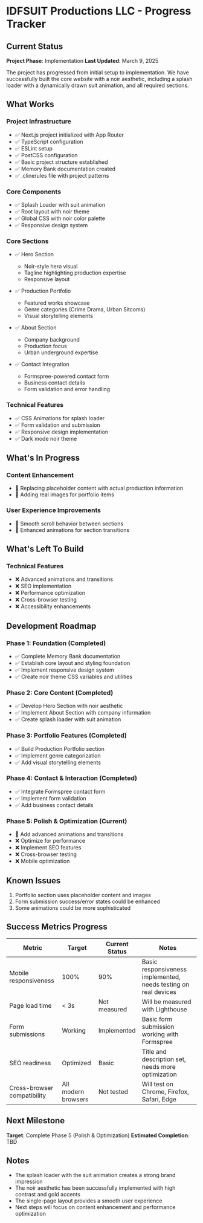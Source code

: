 # IDFSUIT Productions LLC - Progress Tracker

## Current Status

**Project Phase**: Implementation
**Last Updated**: March 9, 2025

The project has progressed from initial setup to implementation. We have successfully built the core website with a noir aesthetic, including a splash loader with a dynamically drawn suit animation, and all required sections.

## What Works

### Project Infrastructure
- ✅ Next.js project initialized with App Router
- ✅ TypeScript configuration
- ✅ ESLint setup
- ✅ PostCSS configuration
- ✅ Basic project structure established
- ✅ Memory Bank documentation created
- ✅ .clinerules file with project patterns

### Core Components
- ✅ Splash Loader with suit animation
- ✅ Root layout with noir theme
- ✅ Global CSS with noir color palette
- ✅ Responsive design system

### Core Sections
- ✅ Hero Section
  - Noir-style hero visual
  - Tagline highlighting production expertise
  - Responsive layout

- ✅ Production Portfolio
  - Featured works showcase
  - Genre categories (Crime Drama, Urban Sitcoms)
  - Visual storytelling elements

- ✅ About Section
  - Company background
  - Production focus
  - Urban underground expertise

- ✅ Contact Integration
  - Formspree-powered contact form
  - Business contact details
  - Form validation and error handling

### Technical Features
- ✅ CSS Animations for splash loader
- ✅ Form validation and submission
- ✅ Responsive design implementation
- ✅ Dark mode noir theme

## What's In Progress

### Content Enhancement
- 🔄 Replacing placeholder content with actual production information
- 🔄 Adding real images for portfolio items

### User Experience Improvements
- 🔄 Smooth scroll behavior between sections
- 🔄 Enhanced animations for section transitions

## What's Left To Build

### Technical Features
- ❌ Advanced animations and transitions
- ❌ SEO implementation
- ❌ Performance optimization
- ❌ Cross-browser testing
- ❌ Accessibility enhancements

## Development Roadmap

### Phase 1: Foundation (Completed)
- ✅ Complete Memory Bank documentation
- ✅ Establish core layout and styling foundation
- ✅ Implement responsive design system
- ✅ Create noir theme CSS variables and utilities

### Phase 2: Core Content (Completed)
- ✅ Develop Hero Section with noir aesthetic
- ✅ Implement About Section with company information
- ✅ Create splash loader with suit animation

### Phase 3: Portfolio Features (Completed)
- ✅ Build Production Portfolio section
- ✅ Implement genre categorization
- ✅ Add visual storytelling elements

### Phase 4: Contact & Interaction (Completed)
- ✅ Integrate Formspree contact form
- ✅ Implement form validation
- ✅ Add business contact details

### Phase 5: Polish & Optimization (Current)
- 🔄 Add advanced animations and transitions
- ❌ Optimize for performance
- ❌ Implement SEO features
- ❌ Cross-browser testing
- ❌ Mobile optimization

## Known Issues

1. Portfolio section uses placeholder content and images
2. Form submission success/error states could be enhanced
3. Some animations could be more sophisticated

## Success Metrics Progress

| Metric | Target | Current Status | Notes |
|--------|--------|----------------|-------|
| Mobile responsiveness | 100% | 90% | Basic responsiveness implemented, needs testing on real devices |
| Page load time | < 3s | Not measured | Will be measured with Lighthouse |
| Form submissions | Working | Implemented | Basic form submission working with Formspree |
| SEO readiness | Optimized | Basic | Title and description set, needs more optimization |
| Cross-browser compatibility | All modern browsers | Not tested | Will test on Chrome, Firefox, Safari, Edge |

## Next Milestone

**Target**: Complete Phase 5 (Polish & Optimization)
**Estimated Completion**: TBD

## Notes

- The splash loader with the suit animation creates a strong brand impression
- The noir aesthetic has been successfully implemented with high contrast and gold accents
- The single-page layout provides a smooth user experience
- Next steps will focus on content enhancement and performance optimization